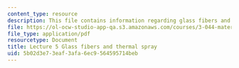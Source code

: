 ```yaml
---
content_type: resource
description: This file contains information regarding glass fibers and thermal spray.
file: https://ol-ocw-studio-app-qa.s3.amazonaws.com/courses/3-044-materials-processing-spring-2013/5b02d3e73eaf3afa6ec9564595714beb_MIT3_044S13_Lec05.pdf
file_type: application/pdf
resourcetype: Document
title: Lecture 5 Glass fibers and thermal spray
uid: 5b02d3e7-3eaf-3afa-6ec9-564595714beb
---
```

